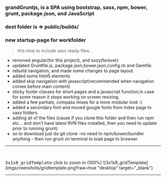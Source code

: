 ### grandGruntjs, is a SPA using bootstrap, sass, npm, bower, grunt, package.json, and JavaScript

### dest folder is => public/builds/

### new startup-page for workfolder
> this time to include sass ready files.


- removed angular(for this project), and suzy(forever)
- updated Gruntfile.js, package.json,bower.json,config.rb and Gemfile 
- rebuild navigation, and made some changes to page layout.
- added some html5 elements
- added skip navigation with javascript(recommended when navigation
  comes before main content)
- sticky footer classes for short pages and a javascript function,in 
  case for some reason it stops working on screen resizing.
- added a few partials, compass mixes for a more modular look :)
- added a secondary font and moved google fonts from index page to 
  sass folders.
- adding all of the files (cause if you clone this folder and then run npm etc... and don't have latest RVN files 
  installed, then you need to update prior to running grunt)
- so to download just do git clone -no need to npm/bower/bundler anything -  then run grunt on terminal to load page
  to browser.


<hr />
  
  <br />
  
  <kbd>3x1x8_gridTemplate</kbd> click to zoom-in (100%)
  ![3x1x8_gridTemplate](imgscreenshots/gridtemplate.png?raw=true "desktop" target="_blank")
  
  
  
  <hr />
  
  <br />
  
 
